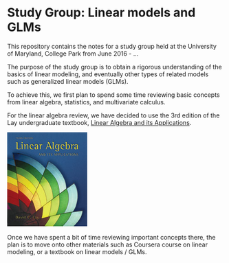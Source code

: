 Study Group: Linear models and GLMs
===================================

This repository contains the notes for a study group held at the University of
Maryland, College Park from June 2016 - ...

The purpose of the study group is to obtain a rigorous understanding of the
basics of linear modeling, and eventually other types of related models such as
generalized linear models (GLMs).

To achieve this, we first plan to spend some time reviewing basic concepts from
linear algebra, statistics, and multivariate calculus.

For the linear algebra review, we have decided to use the 3rd edition of the 
Lay undergraduate textbook, [Linear Algebra and its
Applications](http://www.laylinalgebra.com/).

![Lay 3e](01-linear-algebra-review-i/img/lay3e.jpg)

Once we have spent a bit of time reviewing important concepts there, the plan
is to move onto other materials such as Coursera course on linear modeling, or
a textbook on linear models / GLMs.



